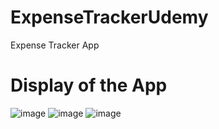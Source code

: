 # ExpenseTrackerUdemy
Expense Tracker App
# Display of the App
![image](https://user-images.githubusercontent.com/79738424/228709101-04edc7f0-9219-4680-8a46-929ef302ffbd.png)
![image](https://user-images.githubusercontent.com/79738424/228709122-9c65683f-163a-499f-a6d4-e1d5c49fc6eb.png)
![image](https://user-images.githubusercontent.com/79738424/228709141-21b18b66-2aef-4cd4-803b-575b68ab196d.png)
